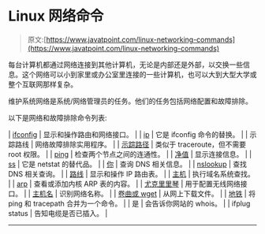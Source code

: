 # Linux 网络命令

> 原文:[https://www.javatpoint.com/linux-networking-commands](https://www.javatpoint.com/linux-networking-commands)

每台计算机都通过网络连接到其他计算机，无论是内部还是外部，以交换一些信息。这个网络可以小到家里或办公室里连接的一些计算机，也可以大到大型大学或整个互联网那样复杂。

维护系统网络是系统/网络管理员的任务。他们的任务包括网络配置和故障排除。

以下是网络和故障排除命令列表:

| [ifconfig](linux-ifconfig) | 显示和操作路由和网络接口。 |
| [ip](linux-ip) | 它是 ifconfig 命令的替换。 |
| 示踪路线 | 网络故障排除实用程序。 |
| [示踪路径](linux-tracepath) | 类似于 traceroute，但不需要 root 权限。 |
| [ping](linux-ping) | 检查两个节点之间的连通性。 |
| [净值](linux-netstat) | 显示连接信息。 |
| [ss](linux-ss) | 它是 netstat 的替代品。 |
| [你](linux-dig) | 查询 DNS 相关信息。 |
| [nslookup](linux-nslookup) | 查找 DNS 相关查询。 |
| [路线](linux-route) | 显示和操作 IP 路由表。 |
| [主机](linux-host) | 执行域名系统查找。 |
| [arp](linux-arp) | 查看或添加内核 ARP 表的内容。 |
| [尤克里里琴](linux-iwconfig) | 用于配置无线网络接口。 |
| [主机名](linux-hostname) | 识别网络名称。 |
| [卷曲或 wget](linux-curl-and-wget) | 从网上下载文件。 |
| [地铁](linux-mtr) | 将 ping 和 tracepath 合并为一个命令。 |
| 是 | 会告诉你网站的 whois。 |
| ifplug status | 告知电缆是否已插入。 |

* * *